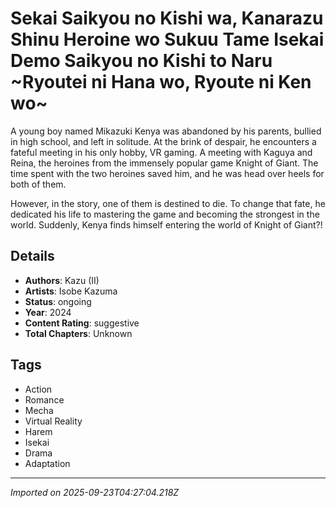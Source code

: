 # Sekai Saikyou no Kishi wa, Kanarazu Shinu Heroine wo Sukuu Tame Isekai Demo Saikyou no Kishi to Naru ~Ryoutei ni Hana wo, Ryoute ni Ken wo~

A young boy named Mikazuki Kenya was abandoned by his parents, bullied in high school, and left in solitude. At the brink of despair, he encounters a fateful meeting in his only hobby, VR gaming. A meeting with Kaguya and Reina, the heroines from the immensely popular game Knight of Giant. The time spent with the two heroines saved him, and he was head over heels for both of them.

However, in the story, one of them is destined to die. To change that fate, he dedicated his life to mastering the game and becoming the strongest in the world. Suddenly, Kenya finds himself entering the world of Knight of Giant?!

## Details
- **Authors**: Kazu (II)
- **Artists**: Isobe Kazuma
- **Status**: ongoing
- **Year**: 2024
- **Content Rating**: suggestive
- **Total Chapters**: Unknown

## Tags
- Action
- Romance
- Mecha
- Virtual Reality
- Harem
- Isekai
- Drama
- Adaptation

---
*Imported on 2025-09-23T04:27:04.218Z*
